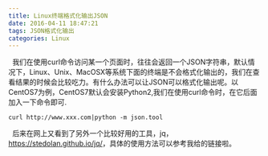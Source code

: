 ```yaml
---
title: Linux终端格式化输出JSON
date: 2016-04-11 18:47:21
tags: JSON格式化输出
categories: Linux
---
```


&#160;&#160;我们在使用curl命令访问某一个页面时，往往会返回一个JSON字符串，默认情况下，Linux、Unix、MacOSX等系统下面的终端是不会格式化输出的，我们在查看结果的时候会比较吃力。有什么办法可以让JSON可以格式化输出呢。以CentOS7为例，CentOS7默认会安装Python2,我们在使用curl命令时，在它后面加入一下命令即可.
```
curl http://www.xxx.com|python -m json.tool
```

&#160;&#160;后来在网上又看到了另外一个比较好用的工具，jq，<https://stedolan.github.io/jq/>，具体的使用方法可以参考我给的链接啦。
<!-- more -->

